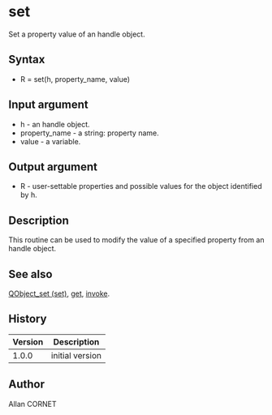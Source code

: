 # set

Set a property value of an handle object.

## Syntax

- R = set(h, property_name, value)

## Input argument

- h - an handle object.
- property_name - a string: property name.
- value - a variable.

## Output argument

- R - user-settable properties and possible values for the object identified by h.

## Description

  <p>This routine can be used to modify the value of a specified property from an handle object.</p>

## See also

[QObject_set (set)](QObject_set.html), [get](get.md), [invoke](invoke.md).

## History

| Version | Description     |
| ------- | --------------- |
| 1.0.0   | initial version |

## Author

Allan CORNET
